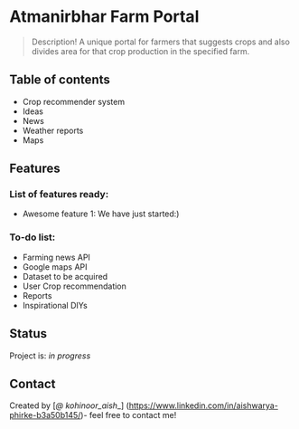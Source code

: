 # Atmanirbhar Farm Portal
> Description!
> A unique portal for farmers that suggests crops and also divides
  area for that crop production in the specified farm.

## Table of contents
* Crop recommender system
* Ideas
* News
* Weather reports
* Maps

## Features
### List of features ready:
* Awesome feature 1: We have just started:)

### To-do list:
* Farming news API
* Google maps API
* Dataset to be acquired
* User Crop recommendation
* Reports
* Inspirational DIYs

## Status
Project is: _in progress_

## Contact
Created by [_@ _kohinoor_aish___] (https://www.linkedin.com/in/aishwarya-phirke-b3a50b145/)- feel free to contact me!
